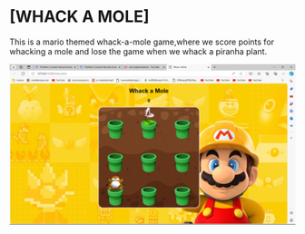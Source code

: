 # [WHACK A MOLE]
This is a mario themed whack-a-mole game,where  we score points for whacking a mole and lose the game when we whack a piranha plant.

![whac-a-mole-sample](Whack-a-mole.png)
